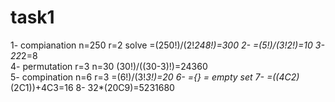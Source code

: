 # task1

1- compianation n=250 r=2 solve =(250!)/(2!*248!)=300 
2- =(5!)/(3!*2!)=10 
3- 2*2*2=8  
4- permutation r=3 n=30 (30!)/((30-3)!)=24360   
5- compination n=6 r=3 =(6!)/(3!*3!)=20 
6- ={} = empty set
7- =((4C2)*(2C1))+4C3=16 
8- 32*(20C9)=5231680
